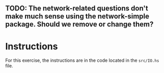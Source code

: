 ## TODO: The network-related questions don't make much sense using the network-simple package. Should we remove or change them?

# Instructions

For this exercise, the instructions are in the code located in the `src/IO.hs` file.
